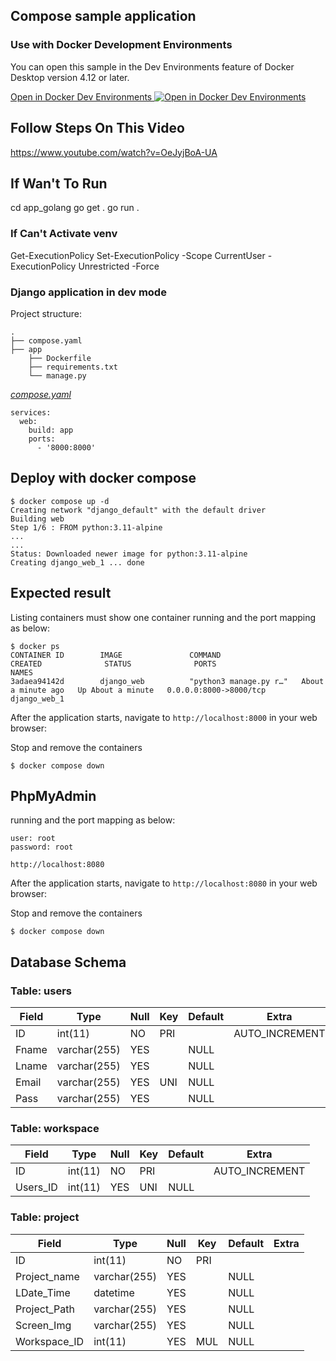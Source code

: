 ## Compose sample application

### Use with Docker Development Environments

You can open this sample in the Dev Environments feature of Docker Desktop version 4.12 or later.

[Open in Docker Dev Environments <img src="../open_in_new.svg" alt="Open in Docker Dev Environments" align="top"/>](https://open.docker.com/dashboard/dev-envs?url=https://github.com/docker/awesome-compose/tree/master/django)

## Follow Steps On This Video

https://www.youtube.com/watch?v=OeJyjBoA-UA

## If Wan't To Run

cd app_golang
go get .
go run .

### If Can't Activate venv

Get-ExecutionPolicy
Set-ExecutionPolicy -Scope CurrentUser -ExecutionPolicy Unrestricted -Force

### Django application in dev mode

Project structure:

```
.
├── compose.yaml
├── app
    ├── Dockerfile
    ├── requirements.txt
    └── manage.py

```

[_compose.yaml_](compose.yaml)

```
services:
  web:
    build: app
    ports:
      - '8000:8000'
```

## Deploy with docker compose

```
$ docker compose up -d
Creating network "django_default" with the default driver
Building web
Step 1/6 : FROM python:3.11-alpine
...
...
Status: Downloaded newer image for python:3.11-alpine
Creating django_web_1 ... done

```

## Expected result

Listing containers must show one container running and the port mapping as below:

```
$ docker ps
CONTAINER ID        IMAGE               COMMAND                  CREATED              STATUS              PORTS                    NAMES
3adaea94142d        django_web          "python3 manage.py r…"   About a minute ago   Up About a minute   0.0.0.0:8000->8000/tcp   django_web_1
```

After the application starts, navigate to `http://localhost:8000` in your web browser:

Stop and remove the containers

```
$ docker compose down
```

## PhpMyAdmin

running and the port mapping as below:

```
user: root
password: root

http://localhost:8080
```

After the application starts, navigate to `http://localhost:8080` in your web browser:

Stop and remove the containers

```
$ docker compose down
```

## Database Schema

### Table: users

| Field | Type         | Null | Key | Default | Extra          |
| ----- | ------------ | ---- | --- | ------- | -------------- |
| ID    | int(11)      | NO   | PRI |         | AUTO_INCREMENT |
| Fname | varchar(255) | YES  |     | NULL    |                |
| Lname | varchar(255) | YES  |     | NULL    |                |
| Email | varchar(255) | YES  | UNI | NULL    |                |
| Pass  | varchar(255) | YES  |     | NULL    |                |

### Table: workspace

| Field    | Type    | Null | Key | Default | Extra          |
| -------- | ------- | ---- | --- | ------- | -------------- |
| ID       | int(11) | NO   | PRI |         | AUTO_INCREMENT |
| Users_ID | int(11) | YES  | UNI | NULL    |                |

### Table: project

| Field        | Type         | Null | Key | Default | Extra |
| ------------ | ------------ | ---- | --- | ------- | ----- |
| ID           | int(11)      | NO   | PRI |         |       |
| Project_name | varchar(255) | YES  |     | NULL    |       |
| LDate_Time   | datetime     | YES  |     | NULL    |       |
| Project_Path | varchar(255) | YES  |     | NULL    |       |
| Screen_Img   | varchar(255) | YES  |     | NULL    |       |
| Workspace_ID | int(11)      | YES  | MUL | NULL    |       |
